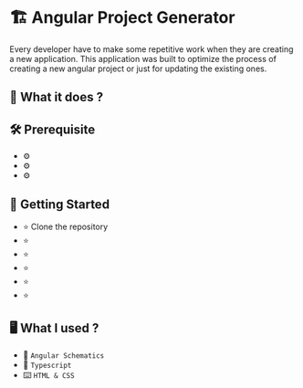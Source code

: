 # 🏗️ Angular Project Generator
Every developer have to make some repetitive work when they are creating a new application.
This application was built to optimize the process of creating a new angular project or just for updating the existing ones.
## 💎 What it does ? 

## 🛠️ Prerequisite
* ⚙️
* ⚙️
* ⚙️

## 🚀 Getting Started
* ⭐ Clone the repository
* ⭐ 
* ⭐
* ⭐
* ⭐
* ⭐

## 🖥️ What I used ?
* 💽 `Angular Schematics`
* 🧮 `Typescript`
* ⌨️ `HTML & CSS`
